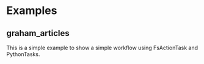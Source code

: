 Examples
========

graham_articles
---------------

This is a simple example to show a simple workflow using FsActionTask and PythonTasks.

